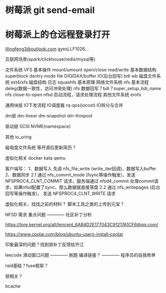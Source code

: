 # 树莓派 git send-email
# 树莓派上的仓远程登录打开

lilingfeng3@outlook.com
gyesLLF1026...

互联网场景(spark/clickhouse/redis/mysql等)

文件系统
	VFS
		基本操作 mount/umount open/close read/write
		基本数据结构 superblock dentry inode file
		DIO/DAX/buffer IO(后台回写) bdi wb
	磁盘文件系统
		ext4/xfs
			磁盘结构 日志
		squashfs
			基本原理
	网络文件系统
		nfs
			基本流程 deleg(数据一致性，访问冲突处理)
			nfs 数据回写？bdi？super_setup_bdi_name nfs close-to-open
		nfsd
			启动流程，请求处理流程
	其他文件系统
		erofs

通用块层
	IO下发流程
	IO调度器
	rq-qos(iocost)
	IO拆分与合并

dm层
	dm-linear
	dm-snapshot
	dm-thinpool

驱动层
	SCSI
	NVME(namespace)

其他
	io_uring

磁电盘文件系统
	等开源后更新简历？

虚拟化相关
	docker kata qemu

客户端写：
1、数据写入
先调 nfs_file_write (write_iter回调)，数据写入buffer
2、数据同步
2.1 通过 nfs_commit_inode (fsync等操作触发)，发送 NFSPROC4_CLNT_COMMIT 请求，服务端通过 nfsd4_commit 处理commit请求，如果nfsd配置了sync，那么数据就直接落盘
2.2 通过 nfs_writepages (后台回写等操作触发)， 发送 NFSPROC4_CLNT_WRITE 请求


虚拟化相关，找找之前的材料？
脚本工具之类的上传到元宝？


NFSD 需求
	重点问题 ———— 社区补丁分析


https://lore.kernel.org/all/tencent_6A84D2E177043C91217A1CF6@qq.com/

https://www.cpolar.com/blog/ubuntu-users-install-cpolar

印象最深的问题？找到锁补丁反馈给齐江

leecode 滑动窗口问题 ———— 刷题
编译链接？ ———— 程序员的自我修养

raid基础？fuse框架？

锁相关？

bcache
